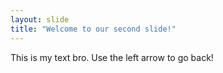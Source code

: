 ```yaml
---
layout: slide
title: "Welcome to our second slide!"
---
```

This is my text bro.
Use the left arrow to go back!
